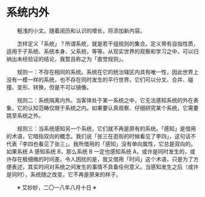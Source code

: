 # 系统内外

&emsp;&emsp;粗浅的小文。随着阅历和认识的增长，将添加新内容。

&emsp;&emsp;怎样定义「系统」？所谓系统，就是若干组规则的集合。定义带有自指性质，适用于子系统、系统本身、父系统，等等。从现实世界的观察和学习之中，可以归纳出未经验证的结论，我暂且称之为「直觉规则」。

&emsp;&emsp;规则一：不存在相同的系统。系统在它的统治辖区内具有唯一性，因此世界上没有一模一样的系统，也不存在同时发生的平行世界。它们可以分叉、合并、碰撞、变形、转换，但是不可以镜像。

&emsp;&emsp;规则二：系统隔离内外。当客体处于某一系统之中，它无法感知系统的外在表象，它的认知范畴仅限于系统之内。如果要认真观察、仔细研究某个系统，它需要跳至系统之外。

&emsp;&emsp;规则三：当系统感知另一个系统，它们就不再是原有的系统。「感知」是借用的术语，它暗指双向的概念。我们说「张三在逛街的时候看见了李四」，这句话不代表「李四也看见了张三」。我所借用的「感知」没有单向属性，它总是双向的。如果系统 A 感知系统 B，那么系统 B 一定也感知系统 A，或许是同时发生的，或许存在极细微的时间差。令人困扰的是，我又借用「时间」这个术语，只是为了方便表述，其实时间对系统之间发生的事情不具备任何意义。当感知发生之后（或许是同时），系统随之改变，它不再是原来的样子。

&emsp;&emsp;※ 艾妙妙，二〇一八年八月十日 ※